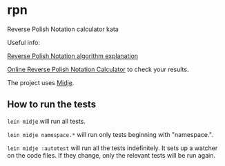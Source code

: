 # rpn

Reverse Polish Notation calculator kata

Useful info:

[Reverse Polish Notation algorithm explanation](http://mathworld.wolfram.com/ReversePolishNotation.html)

[Online Reverse Polish Notation Calculator](http://www.meta-calculator.com/learning-lab/reverse-polish-notation-calculator.php) to check your results.

The project uses [Midje](https://github.com/marick/Midje/).

## How to run the tests

`lein midje` will run all tests.

`lein midje namespace.*` will run only tests beginning with "namespace.".

`lein midje :autotest` will run all the tests indefinitely. It sets up a
watcher on the code files. If they change, only the relevant tests will be
run again.
